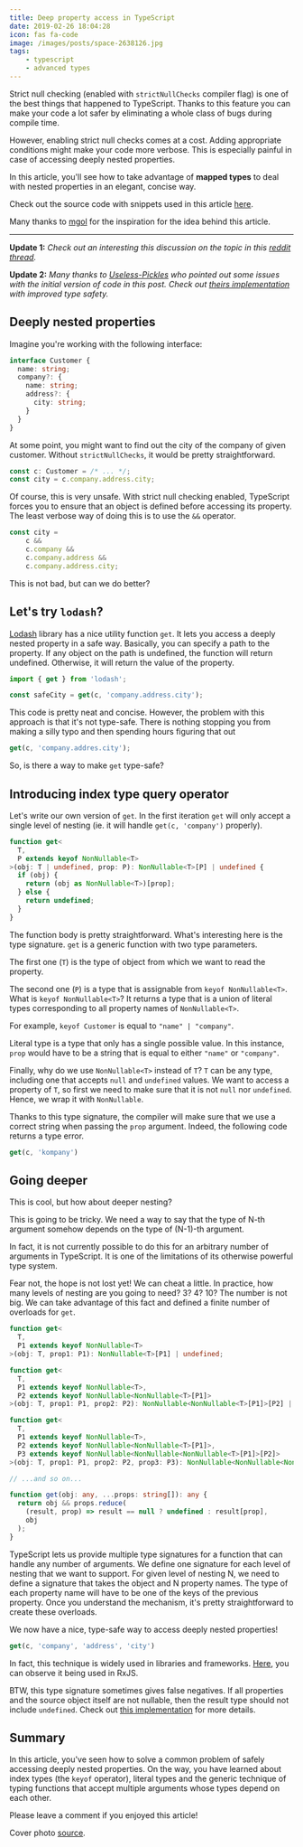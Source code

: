 ```yaml
---
title: Deep property access in TypeScript
date: 2019-02-26 18:04:28
icon: fas fa-code
image: /images/posts/space-2638126.jpg
tags:
    - typescript
    - advanced types
---
```


Strict null checking (enabled with `strictNullChecks` compiler flag) is one of the best things that happened to TypeScript. Thanks to this feature you can make your code a lot safer by eliminating a whole class of bugs during compile time.

However, enabling strict null checks comes at a cost. Adding appropriate conditions might make your code more verbose. This is especially painful in case of accessing deeply nested properties.

In this article, you'll see how to take advantage of **mapped types** to deal with nested properties in an elegant, concise way.

Check out the source code with snippets used in this article [here](https://stackblitz.com/edit/deep-properties).

Many thanks to [mgol](https://twitter.com/m_gol) for the inspiration for the idea behind this article.

---

**Update 1:** *Check out an interesting this discussion on the topic in this [reddit thread](https://www.reddit.com/r/typescript/comments/aynx0o/safe_deep_property_access_in_typescript/).*

**Update 2:** *Many thanks to [Useless-Pickles](https://www.reddit.com/user/Useless-Pickles) who pointed out some issues with the initial version of code in this post. Check out [theirs implementation](https://www.reddit.com/r/typescript/comments/aynx0o/safe_deep_property_access_in_typescript/ei65qw6/?context=3) with improved type safety.*


## Deeply nested properties

Imagine you're working with the following interface:

```typescript
interface Customer {
  name: string;
  company?: {
    name: string;
    address?: {
      city: string;
    }
  }
}
```

At some point, you might want to find out the city of the company of given customer. Without `strictNullChecks`, it would be pretty straightforward. 

```typescript
const c: Customer = /* ... */;
const city = c.company.address.city;
```

Of course, this is very unsafe. With strict null checking enabled, TypeScript forces you to ensure that an object is defined before accessing its property. The least verbose way of doing this is to use the `&&` operator.

```typescript
const city = 
    c && 
    c.company && 
    c.company.address && 
    c.company.address.city;
```

This is not bad, but can we do better?

## Let's try `lodash`?

[Lodash](https://lodash.com) library has a nice utility function `get`. It lets you access a deeply nested property in a safe way. Basically, you can specify a path to the property. If any object on the path is undefined, the function will return undefined. Otherwise, it will return the value of the property.

```typescript
import { get } from 'lodash';

const safeCity = get(c, 'company.address.city');
```

This code is pretty neat and concise. However, the problem with this approach is that it's not type-safe. There is nothing stopping you from making a silly typo and then spending hours figuring that out

```typescript
get(c, 'company.addres.city');
```

So, is there a way to make `get` type-safe?

## Introducing index type query operator

Let's write our own version of `get`. In the first iteration `get` will only accept a single level of nesting (ie. it will handle `get(c, 'company')` properly).

```typescript
function get<
  T, 
  P extends keyof NonNullable<T>
>(obj: T | undefined, prop: P): NonNullable<T>[P] | undefined {
  if (obj) {
    return (obj as NonNullable<T>)[prop];
  } else {
    return undefined;
  }
}
```

The function body is pretty straightforward. What's interesting here is the type signature. `get` is a generic function with two type parameters. 

The first one (`T`) is the type of object from which we want to read the property.

The second one (`P`) is a type that is assignable from `keyof NonNullable<T>`. What is `keyof NonNullable<T>`? It returns a type that is a union of literal types corresponding to all property names of `NonNullable<T>`.

For example, `keyof Customer` is equal to `"name" | "company"`.

Literal type is a type that only has a single possible value. In this instance, `prop` would have to be a string that is equal to either `"name"` or `"company"`.

Finally, why do we use `NonNullable<T>` instead of `T`? `T` can be any type, including one that accepts `null` and `undefined` values. We want to access a property of `T`, so first we need to make sure that it is not `null` nor `undefined`. Hence, we wrap it with `NonNullable`.

Thanks to this type signature, the compiler will make sure that we use a correct string when passing the `prop` argument. Indeed, the following code returns a type error.

```typescript
get(c, 'kompany')
```

## Going deeper

This is cool, but how about deeper nesting?

This is going to be tricky. We need a way to say that the type of N-th argument somehow depends on the type of (N-1)-th argument.

In fact, it is not currently possible to do this for an arbitrary number of arguments in TypeScript. It is one of the limitations of its otherwise powerful type system.

Fear not, the hope is not lost yet! We can cheat a little. In practice, how many levels of nesting are you going to need? 3? 4? 10? The number is not big. We can take advantage of this fact and defined a finite number of overloads for `get`.

```typescript
function get<
  T, 
  P1 extends keyof NonNullable<T>
>(obj: T, prop1: P1): NonNullable<T>[P1] | undefined;

function get<
  T, 
  P1 extends keyof NonNullable<T>,
  P2 extends keyof NonNullable<NonNullable<T>[P1]>
>(obj: T, prop1: P1, prop2: P2): NonNullable<NonNullable<T>[P1]>[P2] | undefined;

function get<
  T, 
  P1 extends keyof NonNullable<T>,
  P2 extends keyof NonNullable<NonNullable<T>[P1]>,
  P3 extends keyof NonNullable<NonNullable<NonNullable<T>[P1]>[P2]>
>(obj: T, prop1: P1, prop2: P2, prop3: P3): NonNullable<NonNullable<NonNullable<T>[P1]>[P2]>[P3] | undefined;

// ...and so on...

function get(obj: any, ...props: string[]): any {
  return obj && props.reduce(
    (result, prop) => result == null ? undefined : result[prop],
    obj
  );
}
```

TypeScript lets us provide multiple type signatures for a function that can handle any number of arguments. We define one signature for each level of nesting that we want to support. For given level of nesting N, we need to define a signature that takes the object and N property names. The type of each property name will have to be one of the keys of the previous property. Once you understand the mechanism, it's pretty straightforward to create these overloads.

We now have a nice, type-safe way to access deeply nested properties!

```typescript
get(c, 'company', 'address', 'city')
```

In fact, this technique is widely used in libraries and frameworks. [Here](https://github.com/ReactiveX/rxjs/blob/master/src/internal/util/pipe.ts), you can observe it being used in RxJS.

BTW, this type signature sometimes gives false negatives. If all properties and the source object itself are not nullable, then the result type should not include `undefined`. Check out [this implementation](https://www.reddit.com/r/typescript/comments/aynx0o/safe_deep_property_access_in_typescript/ei65qw6/?context=3) for more details.

## Summary

In this article, you've seen how to solve a common problem of safely accessing deeply nested properties. On the way, you have learned about index types (the `keyof` operator), literal types and the generic technique of typing functions that accept multiple arguments whose types depend on each other.

Please leave a comment if you enjoyed this article!

Cover photo [source](https://pixabay.com/pl/photos/przestrzeń-deep-space-galaktyka-2638126/).